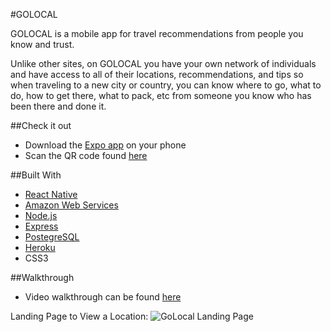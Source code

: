 #GOLOCAL

GOLOCAL is a mobile app for travel recommendations from people you know and trust.  

Unlike other sites, on GOLOCAL you have your own network of individuals and have access to all of their locations, recommendations, and tips so when traveling to a new city or country, you can know where to go, what to do, how to get there, what to pack, etc from someone you know who has been there and done it.

##Check it out
  - Download the [Expo app](https://itunes.apple.com/app/apple-store/id982107779?ct=www&mt=8) on your phone
  - Scan the QR code found [here](https://expo.io/@bethjaw/golocal)

##Built With
  - [React Native](https://facebook.github.io/react-native/)
  - [Amazon Web Services](https://aws.amazon.com/?nc2=h_lg)
  - [Node.js](https://nodejs.org/en/)
  - [Express](https://expressjs.com/)
  - [PostegreSQL](https://www.postgresql.org/)
  - [Heroku](https://www.heroku.com/home)
  - CSS3

##Walkthrough
 - Video walkthrough can be found [here](https://youtu.be/aFAw_9cLDoU)

 Landing Page to View a Location:
![GoLocal Landing Page](https://github.com/bethjaw/golocal/blob/master/assets/walkthrough/GL-Part1-3.gif)
